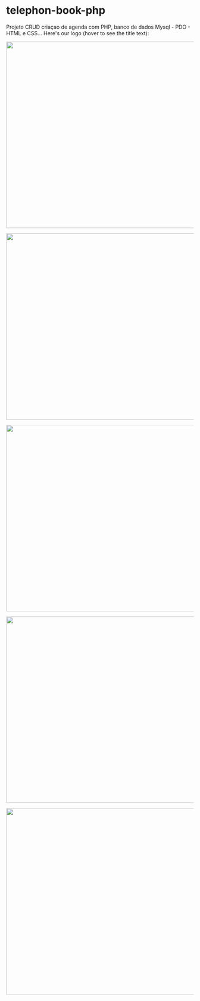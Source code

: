 # telephon-book-php
Projeto CRUD criaçao de agenda com PHP, banco de dados Mysql - PDO - HTML e CSS...
Here's our logo (hover to see the title text):

<p align="center">
  <img width="800" height="500" src="https://user-images.githubusercontent.com/106562488/198154048-459f9b12-5eb5-4e2f-854b-a3de752164ca.png">  
</p>

<p align="center">
  <img width="800" height="500" src="https://user-images.githubusercontent.com/106562488/198154190-03fb8467-0508-4317-8945-69a519e12a60.png">  
</p>

<p align="center">
  <img width="800" height="500" src="https://user-images.githubusercontent.com/106562488/198154249-d21935f8-15aa-4a45-8970-6ec9abf5f9da.png">  
</p>

<p align="center">
  <img width="800" height="500" src="https://user-images.githubusercontent.com/106562488/198154305-8febd2e4-dc1f-45d5-a039-ebb64fd0315e.png">  
</p>

<p align="center">
  <img width="800" height="500" src="https://user-images.githubusercontent.com/106562488/198154368-7687900a-9f77-4c42-868d-c47594efd8bd.png">  
</p>





